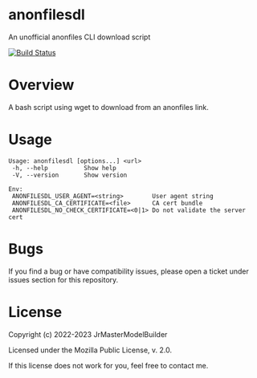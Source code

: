 # anonfilesdl

An unofficial anonfiles CLI download script

[![Build Status](https://github.com/JrMasterModelBuilder/anonfilesdl/workflows/main/badge.svg?branch=main)](https://github.com/JrMasterModelBuilder/anonfilesdl/actions?query=workflow%3Amain+branch%3Amain)

# Overview

A bash script using wget to download from an anonfiles link.

# Usage

```
Usage: anonfilesdl [options...] <url>
 -h, --help          Show help
 -V, --version       Show version

Env:
 ANONFILESDL_USER_AGENT=<string>        User agent string
 ANONFILESDL_CA_CERTIFICATE=<file>      CA cert bundle
 ANONFILESDL_NO_CHECK_CERTIFICATE=<0|1> Do not validate the server cert
```

# Bugs

If you find a bug or have compatibility issues, please open a ticket under issues section for this repository.

# License

Copyright (c) 2022-2023 JrMasterModelBuilder

Licensed under the Mozilla Public License, v. 2.0.

If this license does not work for you, feel free to contact me.
